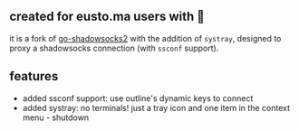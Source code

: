 ## created for eusto.ma users with 🤍
it is a fork of [go-shadowsocks2](https://github.com/shadowsocks/go-shadowsocks2) with the addition of `systray`, designed to proxy a shadowsocks connection (with `ssconf` support).

## features
- added ssconf support: use outline's dynamic keys to connect
- added systray: no terminals! just a tray icon and one item in the context menu - shutdown
